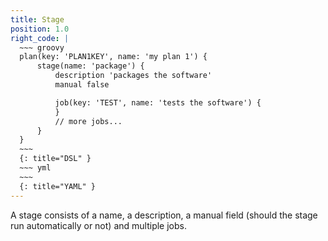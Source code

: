 ```yaml
---
title: Stage
position: 1.0
right_code: |
  ~~~ groovy
  plan(key: 'PLAN1KEY', name: 'my plan 1') {
      stage(name: 'package') {
          description 'packages the software'
          manual false

          job(key: 'TEST', name: 'tests the software') {
          }
          // more jobs...
      }
  }
  ~~~
  {: title="DSL" }
  ~~~ yml
  ~~~
  {: title="YAML" }
---
```

A stage consists of a name, a description, a manual field (should the stage run automatically or not) and multiple jobs.
